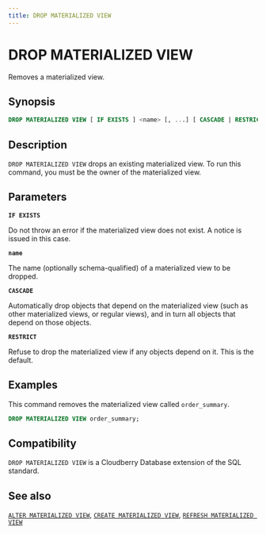 ```yaml
---
title: DROP MATERIALIZED VIEW
---
```


# DROP MATERIALIZED VIEW

Removes a materialized view.

## Synopsis

```sql
DROP MATERIALIZED VIEW [ IF EXISTS ] <name> [, ...] [ CASCADE | RESTRICT ]
```

## Description

`DROP MATERIALIZED VIEW` drops an existing materialized view. To run this command, you must be the owner of the materialized view.

## Parameters

**`IF EXISTS`**

Do not throw an error if the materialized view does not exist. A notice is issued in this case.

**`name`**

The name (optionally schema-qualified) of a materialized view to be dropped.

**`CASCADE`**

Automatically drop objects that depend on the materialized view (such as other materialized views, or regular views), and in turn all objects that depend on those objects.

**`RESTRICT`**

Refuse to drop the materialized view if any objects depend on it. This is the default.

## Examples

This command removes the materialized view called `order_summary`.

```sql
DROP MATERIALIZED VIEW order_summary;
```

## Compatibility

`DROP MATERIALIZED VIEW` is a Cloudberry Database extension of the SQL standard.

## See also

[`ALTER MATERIALIZED VIEW`](https://github.com/cloudberrydb/cloudberrydb-site/blob/cbdb-doc-validation/docs/sql-stmts/sql-stmt-alter-materialized-view.md), [`CREATE MATERIALIZED VIEW`](https://github.com/cloudberrydb/cloudberrydb-site/blob/cbdb-doc-validation/docs/sql-stmts/sql-stmt-create-materialized-view.md), [`REFRESH MATERIALIZED VIEW`](https://github.com/cloudberrydb/cloudberrydb-site/blob/cbdb-doc-validation/docs/sql-stmts/sql-stmt-refresh-materialized-view.md)
